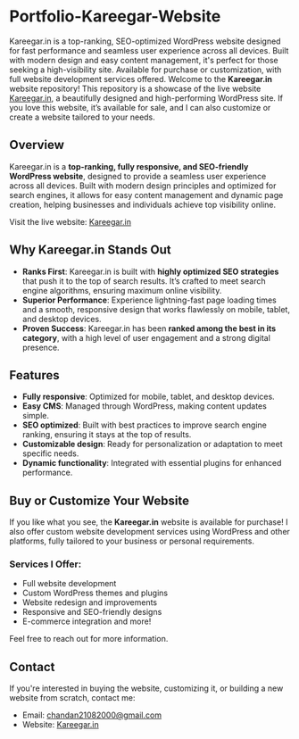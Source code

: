 # Portfolio-Kareegar-Website
Kareegar.in is a top-ranking, SEO-optimized WordPress website designed for fast performance and seamless user experience across all devices. Built with modern design and easy content management, it's perfect for those seeking a high-visibility site. Available for purchase or customization, with full website development services offered.
Welcome to the **Kareegar.in** website repository! This repository is a showcase of the live website [Kareegar.in](https://www.kareegar.in/), a beautifully designed and high-performing WordPress site. If you love this website, it’s available for sale, and I can also customize or create a website tailored to your needs.

## Overview
Kareegar.in is a **top-ranking, fully responsive, and SEO-friendly WordPress website**, designed to provide a seamless user experience across all devices. Built with modern design principles and optimized for search engines, it allows for easy content management and dynamic page creation, helping businesses and individuals achieve top visibility online.

Visit the live website: [Kareegar.in](https://www.kareegar.in/)

## Why Kareegar.in Stands Out
- **Ranks First**: Kareegar.in is built with **highly optimized SEO strategies** that push it to the top of search results. It’s crafted to meet search engine algorithms, ensuring maximum online visibility.
- **Superior Performance**: Experience lightning-fast page loading times and a smooth, responsive design that works flawlessly on mobile, tablet, and desktop devices.
- **Proven Success**: Kareegar.in has been **ranked among the best in its category**, with a high level of user engagement and a strong digital presence.

## Features
- **Fully responsive**: Optimized for mobile, tablet, and desktop devices.
- **Easy CMS**: Managed through WordPress, making content updates simple.
- **SEO optimized**: Built with best practices to improve search engine ranking, ensuring it stays at the top of results.
- **Customizable design**: Ready for personalization or adaptation to meet specific needs.
- **Dynamic functionality**: Integrated with essential plugins for enhanced performance.

## Buy or Customize Your Website
If you like what you see, the **Kareegar.in** website is available for purchase! I also offer custom website development services using WordPress and other platforms, fully tailored to your business or personal requirements.

### Services I Offer:
- Full website development
- Custom WordPress themes and plugins
- Website redesign and improvements
- Responsive and SEO-friendly designs
- E-commerce integration and more!

Feel free to reach out for more information.

## Contact
If you're interested in buying the website, customizing it, or building a new website from scratch, contact me:
- Email: [chandan21082000@gmail.com](mailto:chandan21082000@gmail.com)
- Website: [Kareegar.in](https://www.kareegar.in/)

